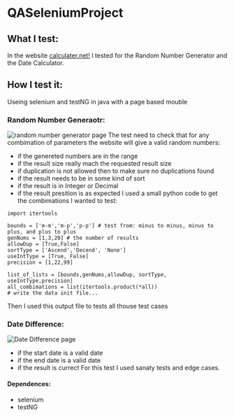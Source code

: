 # QASeleniumProject
## What I test:
In the website [calculater.net!](https://www.calculator.net/) I tested for the Random Number Generator and the Date Calculator.
## How I test it:
Useing selenium and testNG in java with a page based mouble
### Random Number Generaotr:
![random number generator page](https://i.ibb.co/LpzDvkQ/random-Number-Generator-Screen.png)
The test need to check that for any combimation of parameters the website will give a valid random numbers:
 * if the genereted numbers are in the range
 * if the result size really mach the requested result size
 * if duplication is not allowed then to make sure no duplications found
 * if the result needs to be in some kind of sort
 * if the result is in Integer or Decimal
 * if the result presition is as expected
 I used a small python code to get the combimations I wanted to test:
 ```
 import itertools

 bounds = ['m-m','m-p','p-p'] # test from: minus to minus, minus to plus, and plus to plus
 genNums = [1,3,20] # the number of results
 allowDup = [True,False]
 sortType = ['Ascend','Decend', 'None']
 useIntType = [True, False]
 precision = [1,22,99]

 list_of_lists = [bounds,genNums,allowDup, sortType, useIntType,precision]
 all_combimations = list(itertools.product(*all))
 # write the data init file...
 ```
 Then I used this output file to tests all thouse test cases
 
 ### Date Difference:
 ![Date Difference page](https://i.ibb.co/wgHGF5M/date-Difference.png)
 * if the start date is a valid date
 * if the end date is a valid date
 * if the result is currect
 For this test I used sanaty tests and edge cases.
 
 
 #### Dependences:
 * selenium
 * testNG

